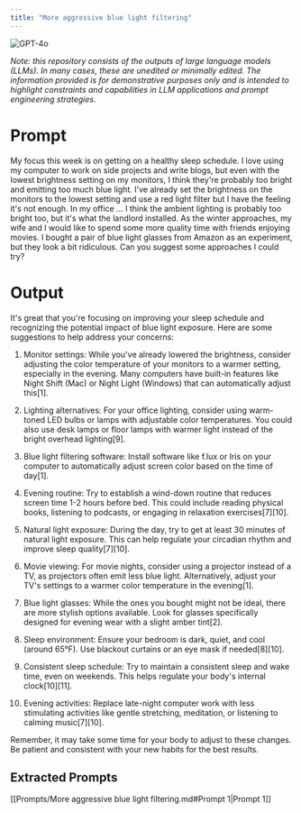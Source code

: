 ```yaml
---
title: "More aggressive blue light filtering"
---
```

![GPT-4o](https://img.shields.io/badge/GPT--4o-3333FF?style=for-the-badge&logo=openai&logoColor=white)



*Note: this repository consists of the outputs of large language models (LLMs). In many cases, these are unedited or minimally edited. The information provided is for demonstrative purposes only and is intended to highlight constraints and capabilities in LLM applications and prompt engineering strategies.*


# Prompt
My focus this week is on getting on a healthy sleep schedule. I love using my computer to work on side projects and write blogs, but even with the lowest brightness setting on my monitors, I think they're probably too bright and emitting too much blue light. I've already set the brightness on the monitors to the lowest setting and use a red light filter but I have the feeling it's not enough. In my office ... I think the ambient lighting is probably too bright too, but it's what the landlord installed. As the winter approaches, my wife and I would like to spend some more quality time with friends enjoying movies. I bought a pair of blue light glasses from Amazon as an experiment, but they look a bit ridiculous. Can you suggest some approaches I could try?

# Output
It's great that you're focusing on improving your sleep schedule and recognizing the potential impact of blue light exposure. Here are some suggestions to help address your concerns:

1. Monitor settings:
While you've already lowered the brightness, consider adjusting the color temperature of your monitors to a warmer setting, especially in the evening. Many computers have built-in features like Night Shift (Mac) or Night Light (Windows) that can automatically adjust this[1].

2. Lighting alternatives:
For your office lighting, consider using warm-toned LED bulbs or lamps with adjustable color temperatures. You could also use desk lamps or floor lamps with warmer light instead of the bright overhead lighting[9].

3. Blue light filtering software:
Install software like f.lux or Iris on your computer to automatically adjust screen color based on the time of day[1].

4. Evening routine:
Try to establish a wind-down routine that reduces screen time 1-2 hours before bed. This could include reading physical books, listening to podcasts, or engaging in relaxation exercises[7][10].

5. Natural light exposure:
During the day, try to get at least 30 minutes of natural light exposure. This can help regulate your circadian rhythm and improve sleep quality[7][10].

6. Movie viewing:
For movie nights, consider using a projector instead of a TV, as projectors often emit less blue light. Alternatively, adjust your TV's settings to a warmer color temperature in the evening[1].

7. Blue light glasses:
While the ones you bought might not be ideal, there are more stylish options available. Look for glasses specifically designed for evening wear with a slight amber tint[2].

8. Sleep environment:
Ensure your bedroom is dark, quiet, and cool (around 65°F). Use blackout curtains or an eye mask if needed[8][10].

9. Consistent sleep schedule:
Try to maintain a consistent sleep and wake time, even on weekends. This helps regulate your body's internal clock[10][11].

10. Evening activities:
Replace late-night computer work with less stimulating activities like gentle stretching, meditation, or listening to calming music[7][10].

Remember, it may take some time for your body to adjust to these changes. Be patient and consistent with your new habits for the best results.

 




## Extracted Prompts
[[Prompts/More aggressive blue light filtering.md#Prompt 1|Prompt 1]]
